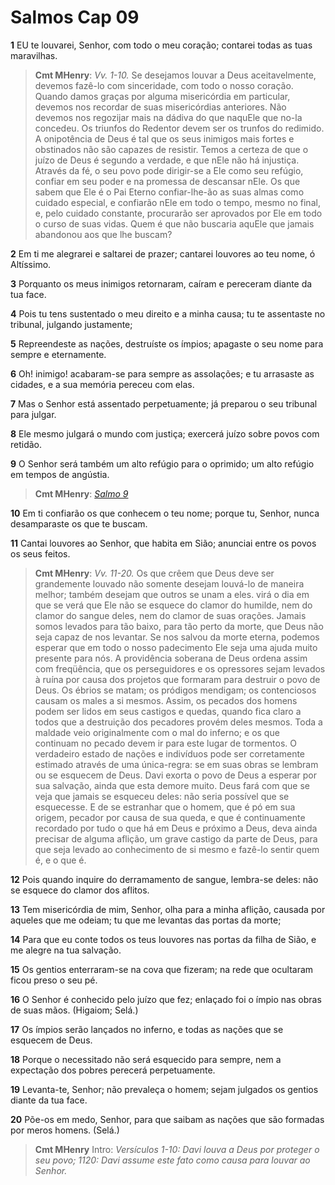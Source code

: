 # Salmos Cap 09

**1** 	EU te louvarei, Senhor, com todo o meu coração; contarei todas as tuas maravilhas.

> **Cmt MHenry**: *Vv. 1-10.* Se desejamos louvar a Deus aceitavelmente, devemos fazê-lo com sinceridade, com todo o nosso coração. Quando damos graças por alguma misericórdia em particular, devemos nos recordar de suas misericórdias anteriores. Não devemos nos regozijar mais na dádiva do que naquEle que no-la concedeu. Os triunfos do Redentor devem ser os trunfos do redimido. A onipotência de Deus é tal que os seus inimigos mais fortes e obstinados não são capazes de resistir. Temos a certeza de que o juízo de Deus é segundo a verdade, e que nEle não há injustiça. Através da fé, o seu povo pode dirigir-se a Ele como seu refúgio, confiar em seu poder e na promessa de descansar nEle. Os que sabem que Ele é o Pai Eterno confiar-lhe-ão as suas almas como cuidado especial, e confiarão nEle em todo o tempo, mesmo no final, e, pelo cuidado constante, procurarão ser aprovados por Ele em todo o curso de suas vidas. Quem é que não buscaria aquEle que jamais abandonou aos que lhe buscam?

**2** 	Em ti me alegrarei e saltarei de prazer; cantarei louvores ao teu nome, ó Altíssimo.

**3** 	Porquanto os meus inimigos retornaram, caíram e pereceram diante da tua face.

**4** 	Pois tu tens sustentado o meu direito e a minha causa; tu te assentaste no tribunal, julgando justamente;

**5** 	Repreendeste as nações, destruíste os ímpios; apagaste o seu nome para sempre e eternamente.

**6** 	Oh! inimigo! acabaram-se para sempre as assolações; e tu arrasaste as cidades, e a sua memória pereceu com elas.

**7** 	Mas o Senhor está assentado perpetuamente; já preparou o seu tribunal para julgar.

**8** 	Ele mesmo julgará o mundo com justiça; exercerá juízo sobre povos com retidão.

**9** 	O Senhor será também um alto refúgio para o oprimido; um alto refúgio em tempos de angústia.

> **Cmt MHenry**: *[Salmo 9](../19A-Sl/09.md#0)*

**10** 	Em ti confiarão os que conhecem o teu nome; porque tu, Senhor, nunca desamparaste os que te buscam.

**11** 	Cantai louvores ao Senhor, que habita em Sião; anunciai entre os povos os seus feitos.

> **Cmt MHenry**: *Vv. 11-20.* Os que crêem que Deus deve ser grandemente louvado não somente desejam louvá-lo de maneira melhor; também desejam que outros se unam a eles. virá o dia em que se verá que Ele não se esquece do clamor do humilde, nem do clamor do sangue deles, nem do clamor de suas orações. Jamais somos levados para tão baixo, para tão perto da morte, que Deus não seja capaz de nos levantar. Se nos salvou da morte eterna, podemos esperar que em todo o nosso padecimento Ele seja uma ajuda muito presente para nós. A providência soberana de Deus ordena assim com freqüência, que os perseguidores e os opressores sejam levados à ruína por causa dos projetos que formaram para destruir o povo de Deus. Os ébrios se matam; os pródigos mendigam; os contenciosos causam os males a si mesmos. Assim, os pecados dos homens podem ser lidos em seus castigos e quedas, quando fica claro a todos que a destruição dos pecadores provém deles mesmos. Toda a maldade veio originalmente com o mal do inferno; e os que continuam no pecado devem ir para este lugar de tormentos. O verdadeiro estado de nações e indivíduos pode ser corretamente estimado através de uma única-regra: se em suas obras se lembram ou se esquecem de Deus. Davi exorta o povo de Deus a esperar por sua salvação, ainda que esta demore muito. Deus fará com que se veja que jamais se esqueceu deles: não seria possível que se esquecesse. E de se estranhar que o homem, que é pó em sua origem, pecador por causa de sua queda, e que é continuamente recordado por tudo o que há em Deus e próximo a Deus, deva ainda precisar de alguma aflição, um grave castigo da parte de Deus, para que seja levado ao conhecimento de si mesmo e fazê-lo sentir quem é, e o que é.

**12** 	Pois quando inquire do derramamento de sangue, lembra-se deles: não se esquece do clamor dos aflitos.

**13** 	Tem misericórdia de mim, Senhor, olha para a minha aflição, causada por aqueles que me odeiam; tu que me levantas das portas da morte;

**14** 	Para que eu conte todos os teus louvores nas portas da filha de Sião, e me alegre na tua salvação.

**15** 	Os gentios enterraram-se na cova que fizeram; na rede que ocultaram ficou preso o seu pé.

**16** 	O Senhor é conhecido pelo juízo que fez; enlaçado foi o ímpio nas obras de suas mãos. (Higaiom; Selá.)

**17** 	Os ímpios serão lançados no inferno, e todas as nações que se esquecem de Deus.

**18** 	Porque o necessitado não será esquecido para sempre, nem a expectação dos pobres perecerá perpetuamente.

**19** 	Levanta-te, Senhor; não prevaleça o homem; sejam julgados os gentios diante da tua face.

**20** 	Põe-os em medo, Senhor, para que saibam as nações que são formadas por meros homens. (Selá.)


> **Cmt MHenry** Intro: *Versículos 1-10: Davi louva a Deus por proteger o seu povo; 11­20: Davi assume este fato como causa para louvar ao Senhor.*